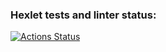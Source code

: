 ### Hexlet tests and linter status:
[![Actions Status](https://github.com/Sinless847/data-analytics-project-92/actions/workflows/hexlet-check.yml/badge.svg)](https://github.com/Sinless847/data-analytics-project-92/actions)